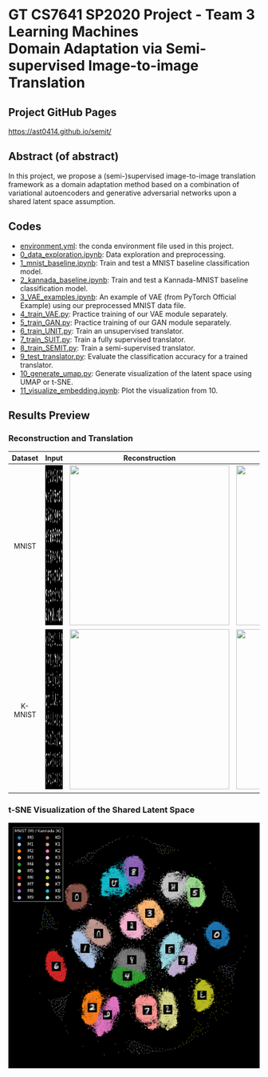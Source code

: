 # GT CS7641 SP2020 Project - Team 3 Learning Machines<br>Domain Adaptation via Semi-supervised Image-to-image Translation

## Project GitHub Pages
https://ast0414.github.io/semit/

## Abstract (of abstract)
In this project, we propose a (semi-)supervised image-to-image translation framework as a domain adaptation method based on a combination of variational autoencoders and generative adversarial networks upon a shared latent space assumption.

## Codes
- [environment.yml](environment.yml): the conda environment file used in this project. 
- [0_data_exploration.ipynb](0_data_exploration.ipynb): Data exploration and preprocessing.
- [1_mnist_baseline.ipynb](1_mnist_baseline.ipynb): Train and test a MNIST baseline classification model.
- [2_kannada_baseline.ipynb](2_kannada_baseline.ipynb): Train and test a Kannada-MNIST baseline classification model.
- [3_VAE_examples.ipynb](3_VAE_examples.ipynb): An example of VAE (from PyTorch Official Example) using our preprocessed MNIST data file.
- [4_train_VAE.py](4_train_VAE.py): Practice training of our VAE module separately.
- [5_train_GAN.py](5_train_GAN.py): Practice training of our GAN module separately.
- [6_train_UNIT.py](6_train_UNIT.py): Train an unsupervised translator.
- [7_train_SUIT.py](7_train_SUIT.py): Train a fully supervised translator.
- [8_train_SEMIT.py](8_train_SEMIT.py): Train a semi-supervised translator.
- [9_test_translator.py](9_test_translator.py): Evaluate the classification accuracy for a trained translator.
- [10_generate_umap.py](10_generate_umap.py): Generate visualization of the latent space using UMAP or t-SNE.
- [11_visualize_embedding.ipynb](11_visualize_embedding.ipynb): Plot the visualization from 10.

## Results Preview
### Reconstruction and Translation
| Dataset | Input | Reconstruction | Translation |
|:-:|:-:|:-:|:-:|
| MNIST   | <img src="docs/assets/images/input_1.gif" width="320" height="320" /> | <img src="docs/assets/images/recon_1_1.gif" width="320" height="320" /> | <img src="docs/assets/images/trans_1_2.gif" width="320" height="320" /> |
| K-MNIST | <img src="docs/assets/images/input_2.gif" width="320" height="320" /> | <img src="docs/assets/images/recon_2_2.gif" width="320" height="320" /> | <img src="docs/assets/images/trans_2_1.gif" width="320" height="320" /> |

### t-SNE Visualization of the Shared Latent Space
![tsne_latent](docs/assets/images/tsne.png)
